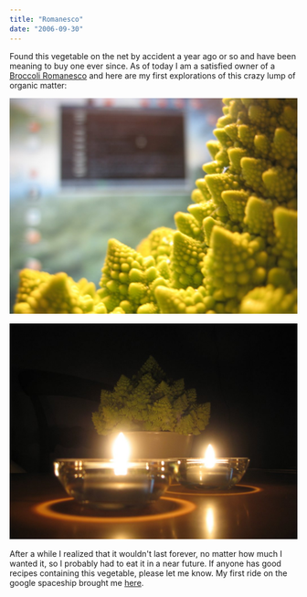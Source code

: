 ```yaml
---
title: "Romanesco"
date: "2006-09-30"
---
```


Found this vegetable on the net by accident a year ago or so and have been meaning to buy one ever since. As of today I am a satisfied owner of a [Broccoli Romanesco][1] and here are my first explorations of this crazy lump of organic matter:

![](romanesco1.jpg)

![](romanesco2.jpg)

After a while I realized that it wouldn't last forever, no matter how much I wanted it, so I probably had to eat it in a near future. If anyone has good recipes containing this vegetable, please let me know. My first ride on the google spaceship brought me [here][2].

[1]: https://en.wikipedia.org/wiki/Romanesco_broccoli
[2]: https://web.archive.org/web/20071027135149/http://www.gapersblock.com/airbags/archives/alien_fractals_or_broccolis_cousin/
